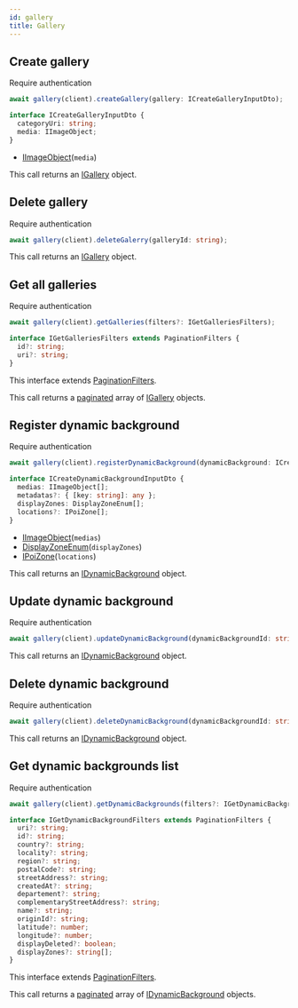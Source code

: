 ```yaml
---
id: gallery
title: Gallery
---
```


## Create gallery

<span class="badge badge--warning">Require authentication</span>

```ts
await gallery(client).createGallery(gallery: ICreateGalleryInputDto);
```

```ts
interface ICreateGalleryInputDto {
  categoryUri: string;
  media: IImageObject;
}
```

- [IImageObject](media-types#iimageobject)(`media`)

This call returns an [IGallery](gallery-types#igallery) object.

## Delete gallery

<span class="badge badge--warning">Require authentication</span>

```ts
await gallery(client).deleteGalerry(galleryId: string);
```

This call returns an [IGallery](gallery-types#igallery) object.

## Get all galleries

<span class="badge badge--warning">Require authentication</span>

```ts
await gallery(client).getGalleries(filters?: IGetGalleriesFilters);
```

```ts
interface IGetGalleriesFilters extends PaginationFilters {
  id?: string;
  uri?: string;
}
```

This interface extends [PaginationFilters](pagination#pagination-filters).

This call returns a [paginated](pagination#pagination) array of [IGallery](gallery-types#igallery) objects.


## Register dynamic background

<span class="badge badge--warning">Require authentication</span>

```ts
await gallery(client).registerDynamicBackground(dynamicBackground: ICreateDynamicBackgroundInputDto);
```

```ts
interface ICreateDynamicBackgroundInputDto {
  medias: IImageObject[];
  metadatas?: { [key: string]: any };
  displayZones: DisplayZoneEnum[];
  locations?: IPoiZone[];
}
```

- [IImageObject](media-types#iimageobject)(`medias`)
- [DisplayZoneEnum](shop-types#displayzoneenum)(`displayZones`)
- [IPoiZone](gallery-types#ipoizone)(`locations`)

This call returns an [IDynamicBackground](gallery-types#idynamicbackground) object.

## Update dynamic background

<span class="badge badge--warning">Require authentication</span>

```ts
await gallery(client).updateDynamicBackground(dynamicBackgroundId: string, dynamicBackground: Partial<ICreateDynamicBackgroundInputDto>);
```

This call returns an [IDynamicBackground](gallery-types#idynamicbackground) object.

## Delete dynamic background

<span class="badge badge--warning">Require authentication</span>

```ts
await gallery(client).deleteDynamicBackground(dynamicBackgroundId: string);
```

This call returns an [IDynamicBackground](gallery-types#idynamicbackground) object.

## Get dynamic backgrounds list

<span class="badge badge--warning">Require authentication</span>

```ts
await gallery(client).getDynamicBackgrounds(filters?: IGetDynamicBackgroundFilters);
```

```ts
interface IGetDynamicBackgroundFilters extends PaginationFilters {
  uri?: string;
  id?: string;
  country?: string;
  locality?: string;
  region?: string;
  postalCode?: string;
  streetAddress?: string;
  createdAt?: string;
  departement?: string;
  complementaryStreetAddress?: string;
  name?: string;
  originId?: string;
  latitude?: number;
  longitude?: number;
  displayDeleted?: boolean;
  displayZones?: string[];
}
```

This interface extends [PaginationFilters](pagination#pagination-filters).

This call returns a [paginated](pagination#pagination) array of [IDynamicBackground](gallery-types#idynamicbackground) objects.